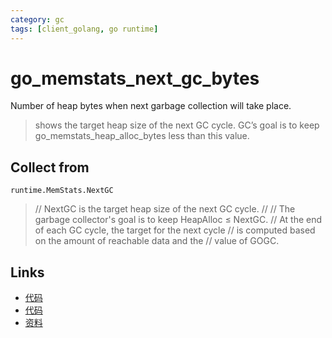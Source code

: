 ```yaml
---
category: gc
tags: [client_golang, go runtime]
---
```

# go_memstats_next_gc_bytes

Number of heap bytes when next garbage collection will take place.

> shows the target heap size of the next GC cycle. GC’s goal is to keep go_memstats_heap_alloc_bytes less than this value.

## Collect from

`runtime.MemStats.NextGC`

> // NextGC is the target heap size of the next GC cycle.
> //
> // The garbage collector's goal is to keep HeapAlloc ≤ NextGC.
> // At the end of each GC cycle, the target for the next cycle
> // is computed based on the amount of reachable data and the
> // value of GOGC.

## Links

- [代码](https://github.com/prometheus/client_golang/blob/master/prometheus/go_collector.go#L262)
- [代码](https://golang.org/src/runtime/mstats.go#L555)
- [资料](https://povilasv.me/prometheus-go-metrics/#)

